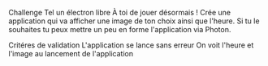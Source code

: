 Challenge
Tel un électron libre
À toi de jouer désormais ! Crée une application qui va afficher une image de ton choix ainsi que l'heure. Si tu le souhaites tu peux mettre un peu en forme l'application via Photon.

Critéres de validation
L'application se lance sans erreur
On voit l'heure et l'image au lancement de l'application